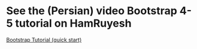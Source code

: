 # See the (Persian) video Bootstrap 4-5 tutorial on HamRuyesh
[Bootstrap Tutorial (quick start)](https://hamruyesh.com/product/bootstrap-4-and-bootstrap-5-project-bsed-and-fast-tutorial/)

